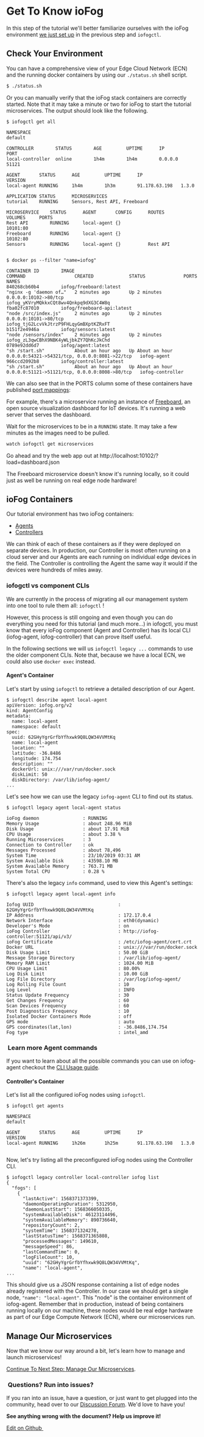# Get To Know ioFog

In this step of the tutorial we'll better familiarize ourselves with the ioFog environment [we just set up](introduction.html) in the previous step and `iofogctl`.

## Check Your Environment

You can have a comprehensive view of your Edge Cloud Network (ECN) and the running docker containers by using our `./status.sh` shell script.

```bash
$ ./status.sh
```

Or you can manually verify that the ioFog stack containers are correctly started. Note that it may take a minute or two for ioFog to start the tutorial microservices. The output should look like the following.

```console
$ iofogctl get all

NAMESPACE
default

CONTROLLER	      STATUS		AGE		    UPTIME		IP		    PORT
local-controller  online		1h4m		1h4m		0.0.0.0		51121

AGENT		STATUS		AGE		    UPTIME		IP		        VERSION
local-agent	RUNNING		1h4m		1h3m		91.178.63.198	1.3.0

APPLICATION	STATUS		MICROSERVICES
tutorial	RUNNING		Sensors, Rest API, Freeboard

MICROSERVICE	STATUS		AGENT		CONFIG		ROUTES		VOLUMES		PORTS
Rest API	    RUNNING		local-agent	{}						            10101:80
Freeboard	    RUNNING		local-agent	{}						            10102:80
Sensors		    RUNNING		local-agent	{}		    Rest API


```

```console
$ docker ps --filter "name=iofog"

CONTAINER ID        IMAGE                                           COMMAND                  CREATED             STATUS              PORTS                                            NAMES
840268cb60b4        iofog/freeboard:latest                          "nginx -g 'daemon of…"   2 minutes ago       Up 2 minutes        0.0.0.0:10102->80/tcp                            iofog_yKVryMQkkxCQt8wv4Qnkpq9dXG3C4W8q
fba02fc87010        iofog/freeboard-api:latest                      "node /src/index.js"     2 minutes ago       Up 2 minutes        0.0.0.0:10101->80/tcp                            iofog_tjG2LcvVkJtrzP9FHLqyGmBXptKZRxFT
b151f2e4946a        iofog/sensors:latest                            "node /sensors/index"    2 minutes ago       Up 2 minutes                                                         iofog_zL3qwCBhX9NBK4yWLjbkZY7QhKcJkChd
0789e92dd6d7        iofog/agent:latest                              "sh /start.sh"           About an hour ago   Up About an hour    0.0.0.0:54321->54321/tcp, 0.0.0.0:8081->22/tcp   iofog-agent
966ccd2092b8        iofog/controller:latest                         "sh /start.sh"           About an hour ago   Up About an hour    0.0.0.0:51121->51121/tcp, 0.0.0.0:8008->80/tcp   iofog-controller
```

We can also see that in the PORTS column some of these containers have published [port mappings](https://docs.docker.com/config/containers/container-networking/):

For example, there's a microservice running an instance of [Freeboard](https://github.com/Freeboard/freeboard), an open source visualization dashboard for IoT devices. It's running a web server that serves the dashboard.

Wait for the microservices to be in a `RUNNING` state. It may take a few minutes as the images need to be pulled.

```bash
watch iofogctl get microservices
```

Go ahead and try the web app out at http://localhost:10102/?load=dashboard.json

The Freeboard microservice doesn't know it's running locally, so it could just as well be running on real edge node hardware!

## ioFog Containers

Our tutorial environment has two ioFog containers:

- [Agents](content/docs/2.0.0/reference-agent/overview.html)
- [Controllers](content/docs/2.0.0/reference-controller/overview.html)

We can think of each of these containers as if they were deployed on separate devices. In production, our Controller is most often running on a cloud server and our Agents are each running on individual edge devices in the field. The Controller is controlling the Agent the same way it would if the devices were hundreds of miles away.

### iofogctl vs component CLIs

We are currently in the process of migrating all our management system into one tool to rule them all: `iofogctl` !

However, this process is still ongoing and even though you can do everything you need for this tutorial (and much more...) in iofogctl, you must know that every ioFog component (Agent and Controller) has its local CLI (iofog-agent, iofog-controller) that can prove itself useful.

In the following sections we will us `iofogctl legacy ...` commands to use the older component CLIs. Note that, because we have a local ECN, we could also use `docker exec` instead.

#### Agent's Container

Let's start by using `iofogctl` to retrieve a detailed description of our Agent.

```console
$ iofogctl describe agent local-agent
apiVersion: iofog.org/v2
kind: AgentConfig
metadata:
  name: local-agent
  namespace: default
spec:
  uuid: 62GHyYgrGrfbYfhxwk9Q8LQW34VVMtKq
  name: local-agent
  location: ""
  latitude: -36.8486
  longitude: 174.754
  description: ""
  dockerUrl: unix:///var/run/docker.sock
  diskLimit: 50
  diskDirectory: /var/lib/iofog-agent/
...
```

Let's see how we can use the legacy `iofog-agent` CLI to find out its status.

```console
$ iofogctl legacy agent local-agent status

ioFog daemon                : RUNNING
Memory Usage                : about 248.96 MiB
Disk Usage                  : about 17.91 MiB
CPU Usage                   : about 3.38 %
Running Microservices       : 3
Connection to Controller    : ok
Messages Processed          : about 78,496
System Time                 : 23/10/2019 03:31 AM
System Available Disk       : 43598.10 MB
System Available Memory     : 763.71 MB
System Total CPU            : 0.28 %
```

There's also the legacy `info` command, used to view this Agent's settings:

```console
$ iofogctl legacy agent local-agent info

Iofog UUID                               : 62GHyYgrGrfbYfhxwk9Q8LQW34VVMtKq
IP Address                               : 172.17.0.4
Network Interface                        : eth0(dynamic)
Developer's Mode                         : on
ioFog Controller                         : http://iofog-controller:51121/api/v3/
ioFog Certificate                        : /etc/iofog-agent/cert.crt
Docker URL                               : unix:///var/run/docker.sock
Disk Usage Limit                         : 50.00 GiB
Message Storage Directory                : /var/lib/iofog-agent/
Memory RAM Limit                         : 1024.00 MiB
CPU Usage Limit                          : 80.00%
Log Disk Limit                           : 10.00 GiB
Log File Directory                       : /var/log/iofog-agent/
Log Rolling File Count                   : 10
Log Level                                : INFO
Status Update Frequency                  : 30
Get Changes Frequency                    : 60
Scan Devices Frequency                   : 60
Post Diagnostics Frequency               : 10
Isolated Docker Containers Mode          : off
GPS mode                                 : auto
GPS coordinates(lat,lon)                 : -36.8486,174.754
Fog type                                 : intel_amd

```

<aside class="notifications note">
  <h3><img src="/images/icos/ico-note.svg" alt=""> Learn more Agent commands</h3>
  <p>If you want to learn about all the possible commands you can use on iofog-agent checkout the <a href="content/docs/2.0.0/reference-agent/cli-usage.html">CLI Usage guide</a>.</p>
</aside>

#### Controller's Container

Let's list all the configured ioFog nodes using `iofogctl`.

```console
$ iofogctl get agents

NAMESPACE
default

AGENT		STATUS		AGE		    UPTIME		IP		        VERSION
local-agent	RUNNING		1h26m		1h25m		91.178.63.198	1.3.0


```

Now, let's try listing all the preconfigured ioFog nodes using the Controller CLI.

```console
$ iofogctl legacy controller local-controller iofog list
{
  "fogs": [
    {
      "lastActive": 1568371373399,
      "daemonOperatingDuration": 5312950,
      "daemonLastStart": 1568366050335,
      "systemAvailableDisk": 46123114496,
      "systemAvailableMemory": 890736640,
      "repositoryCount": 2,
      "systemTime": 1568371324278,
      "lastStatusTime": 1568371365808,
      "processedMessages": 149610,
      "messageSpeed": 86,
      "lastCommandTime": 0,
      "logFileCount": 10,
      "uuid": "62GHyYgrGrfbYfhxwk9Q8LQW34VVMtKq",
      "name": "local-agent",
...
```

This should give us a JSON response containing a list of edge nodes already registered with the Controller. In our case we should get a single node, `"name": "local-agent"`. This "node" is the container environment of iofog-agent. Remember that in production, instead of being containers running locally on our machine, these nodes would be real edge hardware as part of our Edge Compute Network (ECN), where our microservices run.

## Manage Our Microservices

Now that we know our way around a bit, let's learn how to manage and launch microservices!

[Continue To Next Step: Manage Our Microservices](manage-our-microservices.html).

<aside class="notifications note">
  <h3><img src="/images/icos/ico-note.svg" alt=""> Questions? Run into issues?</h3>
  <p>If you ran into an issue, have a question, or just want to get plugged into the community, head over to our <a href="https://discuss.iofog.org/">Discussion Forum</a>. We'd love to have you!</p>
</aside>

<aside class="notifications note">
  <b>See anything wrong with the document? Help us improve it!</b>
  <a href="https://github.com/eclipse-iofog/iofog.org/edit/develop/content/docs/2.0.0/tutorial/get-to-know-iofog.md"
    target="_blank">
    <p style="text-align:left">Edit on Github <img src="/images/icos/ico-github.svg" alt=""></p>
  </a>
</aside>
